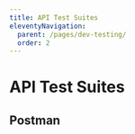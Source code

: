 ```yaml
---
title: API Test Suites
eleventyNavigation:
  parent: /pages/dev-testing/
  order: 2
---
```


# API Test Suites

## Postman

